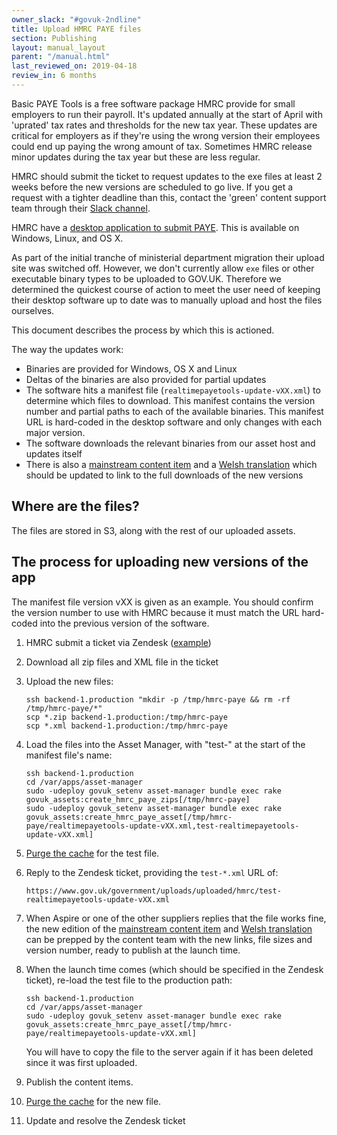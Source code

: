 ```yaml
---
owner_slack: "#govuk-2ndline"
title: Upload HMRC PAYE files
section: Publishing
layout: manual_layout
parent: "/manual.html"
last_reviewed_on: 2019-04-18
review_in: 6 months
---
```


Basic PAYE Tools is a free software package HMRC provide for small employers to run their payroll. It's updated annually at the start of April with 'uprated' tax rates and thresholds for the new tax year. These updates are critical for employers as if they're using the wrong version their employees could end up paying the wrong amount of tax. Sometimes HMRC release minor updates during the tax year but these are less regular.

HMRC should submit the ticket to request updates to the exe files at least 2 weeks before the new versions are scheduled to go live. If you get a request with a tighter deadline than this, contact the 'green' content support team through their [Slack channel](https://gds.slack.com/messages/CADGKPQHJ/).

HMRC have a [desktop application to submit
PAYE](https://www.gov.uk/basic-paye-tools). This is available on Windows,
Linux, and OS X.

As part of the initial tranche of ministerial department migration their
upload site was switched off. However, we don't currently allow `exe`
files or other executable binary types to be uploaded to GOV.UK.
Therefore we determined the quickest course of action to meet the user
need of keeping their desktop software up to date was to manually upload
and host the files ourselves.

This document describes the process by which this is actioned.

The way the updates work:

-   Binaries are provided for Windows, OS X and Linux
-   Deltas of the binaries are also provided for partial updates
-   The software hits a manifest file
    (`realtimepayetools-update-vXX.xml`) to determine which files
    to download. This manifest contains the version number and partial
    paths to each of the available binaries. This manifest URL is
    hard-coded in the desktop software and only changes with each major version.
-   The software downloads the relevant binaries from our asset host and
    updates itself
-   There is also a [mainstream content
    item](https://www.gov.uk/basic-paye-tools) and a [Welsh
    translation](https://www.gov.uk/lawrlwytho-offer-twe-sylfaenol-cthem)
    which should be updated to link to the full downloads of the new versions

## Where are the files?

The files are stored in S3, along with the rest of our uploaded assets.

## The process for uploading new versions of the app

The manifest file version vXX is given as an example. You should confirm the
version number to use with HMRC because it must match the URL hard-coded into
the previous version of the software.

1.  HMRC submit a ticket via Zendesk
    ([example](https://govuk.zendesk.com/tickets/771694))
2.  Download all zip files and XML file in the ticket
3.  Upload the new files:

        ssh backend-1.production "mkdir -p /tmp/hmrc-paye && rm -rf /tmp/hmrc-paye/*"
        scp *.zip backend-1.production:/tmp/hmrc-paye
        scp *.xml backend-1.production:/tmp/hmrc-paye

4.  Load the files into the Asset Manager, with "test-" at the start of the manifest file's name:

        ssh backend-1.production
        cd /var/apps/asset-manager
        sudo -udeploy govuk_setenv asset-manager bundle exec rake govuk_assets:create_hmrc_paye_zips[/tmp/hmrc-paye]
        sudo -udeploy govuk_setenv asset-manager bundle exec rake govuk_assets:create_hmrc_paye_asset[/tmp/hmrc-paye/realtimepayetools-update-vXX.xml,test-realtimepayetools-update-vXX.xml]

5.  [Purge the cache](https://docs.publishing.service.gov.uk/manual/cache-flush.html#assets) for the test file.

6.  Reply to the Zendesk ticket, providing the `test-*.xml` URL of:

        https://www.gov.uk/government/uploads/uploaded/hmrc/test-realtimepayetools-update-vXX.xml

7.  When Aspire or one of the other suppliers replies that the file
    works fine, the new edition of the [mainstream content
    item](https://www.gov.uk/basic-paye-tools) and [Welsh
    translation](https://www.gov.uk/lawrlwytho-offer-twe-sylfaenol-cthem)
    can be prepped by the content team with the new links, file sizes and version
    number, ready to publish at the launch time.

8.  When the launch time comes (which should be specified in the Zendesk
    ticket), re-load the test file to the production path:

        ssh backend-1.production
        cd /var/apps/asset-manager
        sudo -udeploy govuk_setenv asset-manager bundle exec rake govuk_assets:create_hmrc_paye_asset[/tmp/hmrc-paye/realtimepayetools-update-vXX.xml]

    You will have to copy the file to the server again if it has been deleted since it was first uploaded.

9. Publish the content items.

10. [Purge the cache](https://docs.publishing.service.gov.uk/manual/cache-flush.html#assets) for the new file.

11.  Update and resolve the Zendesk ticket

